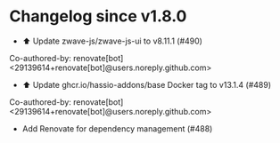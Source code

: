 # Changelog since v1.8.0
- ⬆️ Update zwave-js/zwave-js-ui to v8.11.1 (#490)

Co-authored-by: renovate[bot] <29139614+renovate[bot]@users.noreply.github.com> 
- ⬆️ Update ghcr.io/hassio-addons/base Docker tag to v13.1.4 (#489)

Co-authored-by: renovate[bot] <29139614+renovate[bot]@users.noreply.github.com> 
- Add Renovate for dependency management (#488) 
